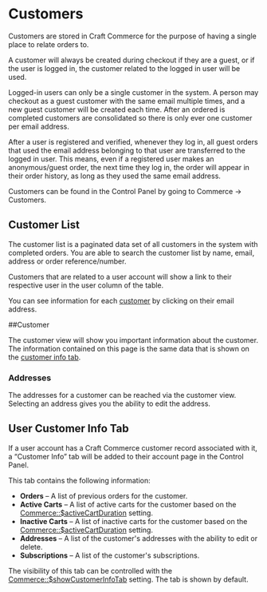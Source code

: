 # Customers

Customers are stored in Craft Commerce for the purpose of having a single place to relate orders to.

A customer will always be created during checkout if they are a guest, or if the user is logged in, the customer related to the logged in user will be used.

Logged-in users can only be a single customer in the system. A person may checkout as a guest customer with the same email multiple times, and a new guest customer will be created each time. After an ordered is completed customers are consolidated so there is only ever one customer per email address.

After a user is registered and verified, whenever they log in, all guest orders that used the email address belonging to that user are transferred to the logged in user. This means, even if a registered user makes an anonymous/guest order, the next time they log in, the order will appear in their order history, as long as they used the same email address.

Customers can be found in the Control Panel by going to  Commerce → Customers.

## Customer List

The customer list is a paginated data set of all customers in the system with completed orders. You are able to search the customer list by name, email, address or order reference/number.

Customers that are related to a user account will show a link to their respective user in the user column of the table.

You can see information for each [customer](#customer) by clicking on their email address.

##Customer

The customer view will show you important information about the customer. The information contained on this page is the same data that is shown on the [customer info tab](#usercustomerinfotab).

### Addresses

The addresses for a customer can be reached via the customer view. Selecting an address gives you the ability to edit the address.

## User Customer Info Tab

If a user account has a Craft Commerce customer record associated with it, a “Customer Info” tab will be added to their account page in the Control Panel.

This tab contains the following information:

- **Orders** – A list of previous orders for the customer.
- **Active Carts** – A list of active carts for the customer based on the [Commerce::$activeCartDuration](configuration.md#activecartduration) setting.
- **Inactive Carts** – A list of inactive carts for the customer based on the [Commerce::$activeCartDuration](configuration.md#activecartduration) setting.
- **Addresses** – A list of the customer's addresses with the ability to edit or delete.
- **Subscriptions** – A list of the customer's subscriptions.

The visibility of this tab can be controlled with the [Commerce::$showCustomerInfoTab](configuration.md#showcustomerinfotab) setting. The tab is shown by default.